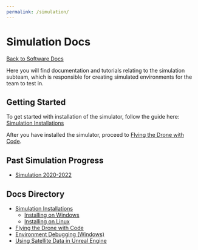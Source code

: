 ```yaml
---
permalink: /simulation/
---
```


# Simulation Docs

[Back to Software Docs](/docs/)

Here you will find documentation and tutorials relating to the simulation subteam, which is responsible for creating simulated environments for the team to test in.

## Getting Started

To get started with installation of the simulator, follow the guide here: [Simulation Installations](/docs/simulation/install/)

After you have installed the simulator, proceed to [Flying the Drone with Code](/docs/simulation/flying/).

## Past Simulation Progress

- [Simulation 2020-2022](https://github.com/MissouriMRR/Simulation)

## Docs Directory

- [Simulation Installations](/docs/simulation/install)
    - [Installing on Windows](/docs/simulation/install/windows)
    - [Installing on Linux](/docs/simulation/install/linux)
- [Flying the Drone with Code](/docs/simulation/flying/)
- [Environment Debugging (Windows)](/docs/simulation/environment-debug/windows)
- [Using Satellite Data in Unreal Engine](/docs/simulation/importing_satellite_data)
